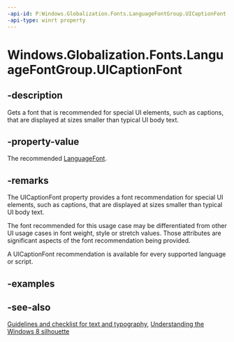 ```yaml
---
-api-id: P:Windows.Globalization.Fonts.LanguageFontGroup.UICaptionFont
-api-type: winrt property
---
```


<!-- Property syntax
public Windows.Globalization.Fonts.LanguageFont UICaptionFont { get; }
-->

# Windows.Globalization.Fonts.LanguageFontGroup.UICaptionFont

## -description
Gets a font that is recommended for special UI elements, such as captions, that are displayed at sizes smaller than typical UI body text.

## -property-value
The recommended [LanguageFont](languagefont.md).

## -remarks
The UICaptionFont property provides a font recommendation for special UI elements, such as captions, that are displayed at sizes smaller than typical UI body text.

The font recommended for this usage case may be differentiated from other UI usage cases in font weight, style or stretch values. Those attributes are significant aspects of the font recommendation being provided.

A UICaptionFont recommendation is available for every supported language or script.

## -examples

## -see-also
[Guidelines and checklist for text and typography](https://msdn.microsoft.com/library/1b8b90ad-cdc4-4997-acde-871c1e94a929), [Understanding the Windows 8 silhouette](https://msdn.microsoft.com/library/2d4ec23b-185e-4f44-a302-02b77b0d4cee)
